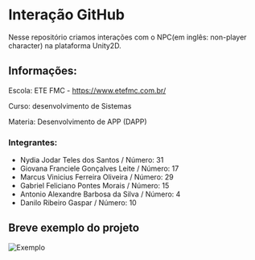 # Interação GitHub
Nesse repositório criamos interações com o NPC(em inglês: non-player character) na plataforma Unity2D.


## Informações:
Escola: ETE FMC - https://www.etefmc.com.br/

Curso: desenvolvimento de Sistemas

Materia: Desenvolvimento de APP (DAPP)

### Integrantes:
* Nydia Jodar Teles dos Santos / Número: 31 
* Giovana Franciele Gonçalves Leite / Número: 17
* Marcus Vinicius Ferreira Oliveira  / Número: 29 
* Gabriel Feliciano Pontes Morais / Número: 15 
* Antonio Alexandre Barbosa da Silva / Número: 4 
* Danilo Ribeiro Gaspar / Número: 10 




## Breve exemplo do projeto
![Exemplo](https://i.ytimg.com/vi/K9hJTO583_Y/maxresdefault.jpg)
